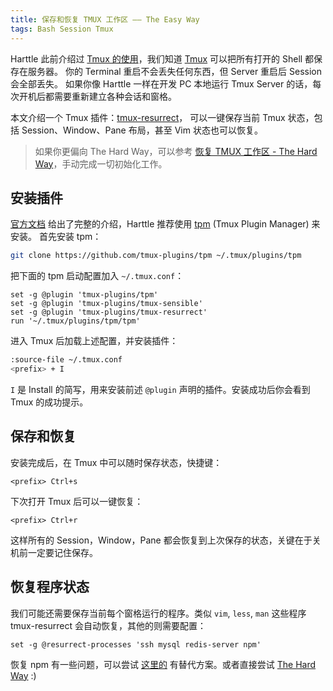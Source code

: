```yaml
---
title: 保存和恢复 TMUX 工作区 —— The Easy Way
tags: Bash Session Tmux
---
```


Harttle 此前介绍过 [Tmux 的使用][tmux-startup]，我们知道 [Tmux][tmux] 可以把所有打开的 Shell 都保存在服务器。
你的 Terminal 重启不会丢失任何东西，但 Server 重启后 Session 会全部丢失。
如果你像 Harttle 一样在开发 PC 本地运行 Tmux Server 的话，每次开机后都需要重新建立各种会话和窗格。

本文介绍一个 Tmux 插件：[tmux-resurrect](https://github.com/tmux-plugins/tmux-resurrect)，
可以一键保存当前 Tmux 状态，包括 Session、Window、Pane 布局，甚至 Vim 状态也可以恢复。

> 如果你更偏向 The Hard Way，可以参考 [恢复 TMUX 工作区 - The Hard Way](/2016/09/23/tmux-workspace-setup.html)，手动完成一切初始化工作。

<!--more-->

## 安装插件

[官方文档][tmux-resurrect] 给出了完整的介绍，Harttle 推荐使用 [tpm][tpm] (Tmux Plugin Manager) 来安装。
首先安装 tpm：

```bash
git clone https://github.com/tmux-plugins/tpm ~/.tmux/plugins/tpm
```

把下面的 tpm 启动配置加入 `~/.tmux.conf`：

```
set -g @plugin 'tmux-plugins/tpm'
set -g @plugin 'tmux-plugins/tmux-sensible'
set -g @plugin 'tmux-plugins/tmux-resurrect'
run '~/.tmux/plugins/tpm/tpm'
```

进入 Tmux 后加载上述配置，并安装插件：

```bash
:source-file ~/.tmux.conf
<prefix> + I
```

`I` 是 Install 的简写，用来安装前述 `@plugin` 声明的插件。安装成功后你会看到 Tmux 的成功提示。

## 保存和恢复

安装完成后，在 Tmux 中可以随时保存状态，快捷键：

```
<prefix> Ctrl+s
```

下次打开 Tmux 后可以一键恢复：

```
<prefix> Ctrl+r
```

这样所有的 Session，Window，Pane 都会恢复到上次保存的状态，关键在于关机前一定要记住保存。

## 恢复程序状态

我们可能还需要保存当前每个窗格运行的程序。类似 `vim`, `less`, `man` 这些程序 tmux-resurrect 会自动恢复，其他的则需要配置：

```
set -g @resurrect-processes 'ssh mysql redis-server npm'
```

恢复 npm 有一些问题，可以尝试 [这里的][restore-doc] 有替代方案。或者直接尝试 [The Hard Way][the-hard-way] :)

[tmux-startup]: /2015/11/06/tmux-startup.html
[tmux-resurrect]: https://github.com/tmux-plugins/tmux-resurrect
[tpm]: https://github.com/tmux-plugins/tpm
[tmux]: https://wiki.archlinux.org/index.php/tmux
[the-hard-way]: /2016/09/23/tmux-workspace-setup.html
[restore-doc]: https://github.com/tmux-plugins/tmux-resurrect/blob/master/docs/restoring_programs.md
